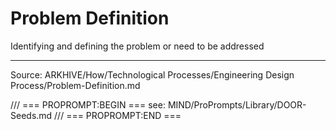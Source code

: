 # Problem Definition

Identifying and defining the problem or need to be addressed

---
Source: ARKHIVE/How/Technological Processes/Engineering Design Process/Problem-Definition.md

/// === PROPROMPT:BEGIN ===
see: MIND/ProPrompts/Library/DOOR-Seeds.md
/// === PROPROMPT:END ===
